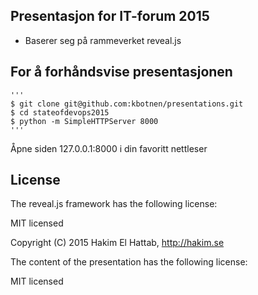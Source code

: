 ## Presentasjon for IT-forum 2015

- Baserer seg på rammeverket reveal.js

## For å forhåndsvise presentasjonen

    '''
    $ git clone git@github.com:kbotnen/presentations.git
    $ cd stateofdevops2015
    $ python -m SimpleHTTPServer 8000
    '''

Åpne siden 127.0.0.1:8000 i din favoritt nettleser


## License

The reveal.js framework has the following license:

MIT licensed

Copyright (C) 2015 Hakim El Hattab, http://hakim.se

The content of the presentation has the following license:

MIT licensed